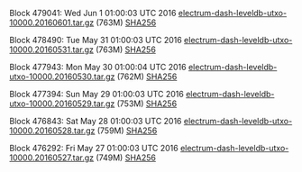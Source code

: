 Block 479041: Wed Jun  1 01:00:03 UTC 2016 [electrum-dash-leveldb-utxo-10000.20160601.tar.gz](https://transfer.sh/7Sfiq/electrum-dash-leveldb-utxo-10000.20160601.tar.gz) (763M) [SHA256](https://transfer.sh/12sORK/electrum-dash-leveldb-utxo-10000.20160601.tar.gz.sha256)

Block 478490: Tue May 31 01:00:03 UTC 2016 [electrum-dash-leveldb-utxo-10000.20160531.tar.gz](https://transfer.sh/XknK/electrum-dash-leveldb-utxo-10000.20160531.tar.gz) (763M) [SHA256](https://transfer.sh/IDCvv/electrum-dash-leveldb-utxo-10000.20160531.tar.gz.sha256)

Block 477943: Mon May 30 01:00:04 UTC 2016 [electrum-dash-leveldb-utxo-10000.20160530.tar.gz](https://transfer.sh/sXeGH/electrum-dash-leveldb-utxo-10000.20160530.tar.gz) (762M) [SHA256](https://transfer.sh/Wdr76/electrum-dash-leveldb-utxo-10000.20160530.tar.gz.sha256)

Block 477394: Sun May 29 01:00:03 UTC 2016 [electrum-dash-leveldb-utxo-10000.20160529.tar.gz](https://transfer.sh/RsiLP/electrum-dash-leveldb-utxo-10000.20160529.tar.gz) (753M) [SHA256](https://transfer.sh/15fG04/electrum-dash-leveldb-utxo-10000.20160529.tar.gz.sha256)

Block 476843: Sat May 28 01:00:03 UTC 2016 [electrum-dash-leveldb-utxo-10000.20160528.tar.gz](https://transfer.sh/Vx6yy/electrum-dash-leveldb-utxo-10000.20160528.tar.gz) (759M) [SHA256](https://transfer.sh/UgpBl/electrum-dash-leveldb-utxo-10000.20160528.tar.gz.sha256)

Block 476292: Fri May 27 01:00:03 UTC 2016 [electrum-dash-leveldb-utxo-10000.20160527.tar.gz](https://transfer.sh/6P8cR/electrum-dash-leveldb-utxo-10000.20160527.tar.gz) (749M) [SHA256](https://transfer.sh/cUiCk/electrum-dash-leveldb-utxo-10000.20160527.tar.gz.sha256)
